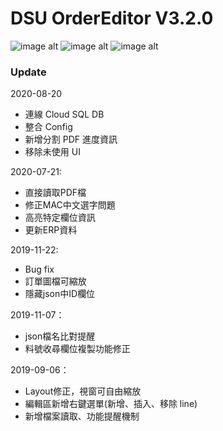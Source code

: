 DSU OrderEditor V3.2.0
===

![image alt](https://img.shields.io/badge/python-3.7.3-blue)
![image alt](https://img.shields.io/badge/PyQt5-5.12.2-green)
![image alt](https://img.shields.io/badge/pandas-0.24.2-orange)

### Update

2020-08-20
- 連線 Cloud SQL DB
- 整合 Config
- 新增分割 PDF 進度資訊
- 移除未使用 UI

2020-07-21:
- 直接讀取PDF檔
- 修正MAC中文選字問題
- 高亮特定欄位資訊
- 更新ERP資料

2019-11-22:
- Bug fix
- 訂單圖檔可縮放
- 隱藏json中ID欄位

2019-11-07：
- json檔名比對提醒
- 料號收尋欄位複製功能修正

2019-09-06：
- Layout修正，視窗可自由縮放
- 編輯區新增右鍵選單(新增、插入、移除 line)
- 新增檔案讀取、功能提醒機制
